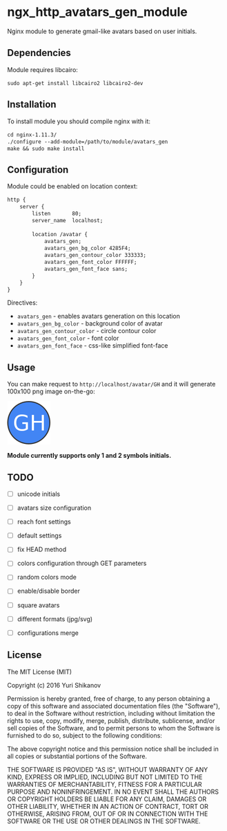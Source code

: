 # ngx_http_avatars_gen_module

Nginx module to generate gmail-like avatars based on user initials.

## Dependencies

Module requires libcairo:

```
sudo apt-get install libcairo2 libcairo2-dev
```


## Installation

To install module you should compile nginx with it:

```
cd nginx-1.11.3/
./configure --add-module=/path/to/module/avatars_gen
make && sudo make install
```

## Configuration

Module could be enabled on location context:

```nginx
http {
    server {
        listen       80;
        server_name  localhost;

        location /avatar {
            avatars_gen;
            avatars_gen_bg_color 4285F4;
            avatars_gen_contour_color 333333;
            avatars_gen_font_color FFFFFF;
            avatars_gen_font_face sans;
        }
    }
}
```

Directives:

- `avatars_gen` - enables avatars generation on this location
- `avatars_gen_bg_color` - background color of avatar
- `avatars_gen_contour_color` - circle contour color
- `avatars_gen_font_color` - font color
- `avatars_gen_font_face` - css-like simplified font-face

## Usage

You can make request to `http://localhost/avatar/GH` and it will generate 100x100 png image on-the-go:

![ava.png](ava.png)

__Module currently supports only 1 and 2 symbols initials.__

## TODO

- [ ]  unicode initials
- [ ]  avatars size configuration
- [ ]  reach font settings
- [ ]  default settings
- [ ]  fix HEAD method
- [ ]  colors configuration through GET parameters
- [ ]  random colors mode
- [ ]  enable/disable border
- [ ]  square avatars
- [ ]  different formats (jpg/svg)
- [ ]  configurations merge


## License

The MIT License (MIT)

Copyright (c) 2016 Yuri Shikanov

Permission is hereby granted, free of charge, to any person obtaining a copy
of this software and associated documentation files (the "Software"), to deal
in the Software without restriction, including without limitation the rights
to use, copy, modify, merge, publish, distribute, sublicense, and/or sell
copies of the Software, and to permit persons to whom the Software is
furnished to do so, subject to the following conditions:

The above copyright notice and this permission notice shall be included in all
copies or substantial portions of the Software.

THE SOFTWARE IS PROVIDED "AS IS", WITHOUT WARRANTY OF ANY KIND, EXPRESS OR
IMPLIED, INCLUDING BUT NOT LIMITED TO THE WARRANTIES OF MERCHANTABILITY,
FITNESS FOR A PARTICULAR PURPOSE AND NONINFRINGEMENT. IN NO EVENT SHALL THE
AUTHORS OR COPYRIGHT HOLDERS BE LIABLE FOR ANY CLAIM, DAMAGES OR OTHER
LIABILITY, WHETHER IN AN ACTION OF CONTRACT, TORT OR OTHERWISE, ARISING FROM,
OUT OF OR IN CONNECTION WITH THE SOFTWARE OR THE USE OR OTHER DEALINGS IN THE
SOFTWARE.
